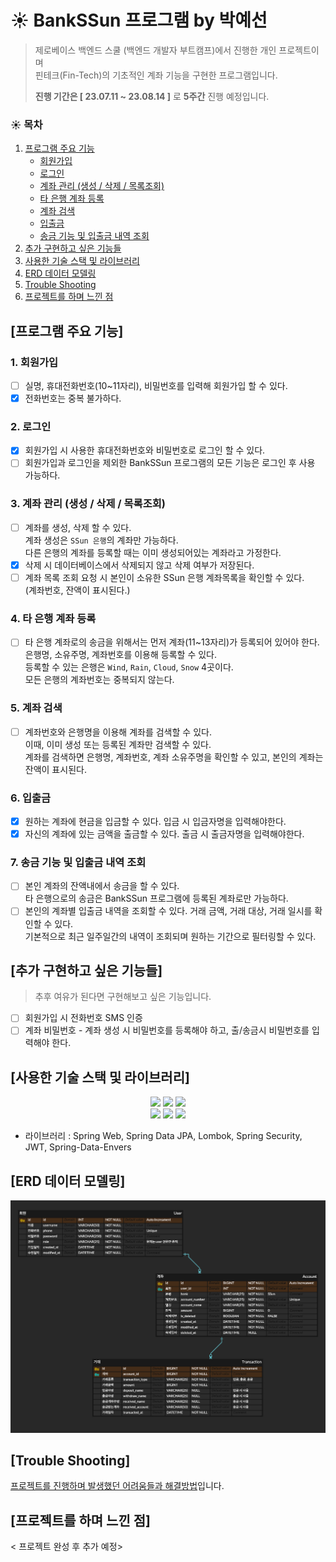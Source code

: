 # ☀️ BankSSun 프로그램 by 박예선

> 제로베이스 백엔드 스쿨 (백엔드 개발자 부트캠프)에서 진행한 개인 프로젝트이며\
> 핀테크(Fin-Tech)의 기초적인 계좌 기능을 구현한 프로그램입니다.
>
> **진행 기간은 [ 23.07.11 ~ 23.08.14 ]** 로 **5주간** 진행 예정입니다.
>
>

### ☀️ 목차

1. [프로그램 주요 기능](#프로그램-주요-기능)
    + [회원가입](#1-회원가입)
    + [로그인](#2-로그인)
    + [계좌 관리 (생성 / 삭제 / 목록조회)](#3-계좌-관리--생성--삭제--목록조회-)
    + [타 은행 계좌 등록](#4-타-은행-계좌-등록)
    + [계좌 검색](#5-계좌-검색)
    + [입출금](#6-입출금)
    + [송금 기능 및 입출금 내역 조회](#7-송금-기능-및-입출금-내역-조회)
2. [추가 구현하고 싶은 기능들](#추가-구현하고-싶은-기능들)
3. [사용한 기술 스택 및 라이브러리](#사용한-기술-스택-및-라이브러리)
4. [ERD 데이터 모델링](#erd-데이터-모델링)
5. [Trouble Shooting](#trouble-shooting)
6. [프로젝트를 하며 느낀 점](#프로젝트를-하며-느낀-점)

## [프로그램 주요 기능]

### 1. 회원가입

- [ ] 실명, 휴대전화번호(10~11자리), 비밀번호를 입력해 회원가입 할 수 있다.
- [x] 전화번호는 중복 불가하다.

### 2. 로그인

- [x] 회원가입 시 사용한 휴대전화번호와 비밀번호로 로그인 할 수 있다.
- [ ] 회원가입과 로그인을 제외한 BankSSun 프로그램의 모든 기능은 로그인 후 사용 가능하다.

### 3. 계좌 관리 (생성 / 삭제 / 목록조회)

- [ ] 계좌를 생성, 삭제 할 수 있다.\
  계좌 생성은 `SSun 은행`의 계좌만 가능하다.\
  다른 은행의 계좌를 등록할 때는 이미 생성되어있는 계좌라고 가정한다.
- [x] 삭제 시 데이터베이스에서 삭제되지 않고 삭제 여부가 저장된다.
- [ ] 계좌 목록 조회 요청 시 본인이 소유한 SSun 은행 계좌목록을 확인할 수 있다.\
  (계좌번호, 잔액이 표시된다.)

### 4. 타 은행 계좌 등록

- [ ] 타 은행 계좌로의 송금을 위해서는 먼저 계좌(11~13자리)가 등록되어 있어야 한다.\
  은행명, 소유주명, 계좌번호를 이용해 등록할 수 있다.\
  등록할 수 있는 은행은 `Wind`, `Rain`, `Cloud`, `Snow` 4곳이다.\
  모든 은행의 계좌번호는 중복되지 않는다.

### 5. 계좌 검색

- [ ] 계좌번호와 은행명을 이용해 계좌를 검색할 수 있다.\
  이때, 이미 생성 또는 등록된 계좌만 검색할 수 있다.\
  계좌를 검색하면 은행명, 계좌번호, 계좌 소유주명을 확인할 수 있고, 본인의 계좌는 잔액이 표시된다.

### 6. 입출금

- [x] 원하는 계좌에 현금을 입금할 수 있다. 입금 시 입금자명을 입력해야한다.
- [x] 자신의 계좌에 있는 금액을 출금할 수 있다. 출금 시 출금자명을 입력해야한다.

### 7. 송금 기능 및 입출금 내역 조회

- [ ] 본인 계좌의 잔액내에서 송금을 할 수 있다.\
  타 은행으로의 송금은 BankSSun 프로그램에 등록된 계좌로만 가능하다.
- [ ] 본인의 계좌별 입출금 내역을 조회할 수 있다. 거래 금액, 거래 대상, 거래 일시를 확인할 수 있다.\
  기본적으로 최근 일주일간의 내역이 조회되며 원하는 기간으로 필터링할 수 있다.

## [추가 구현하고 싶은 기능들]

> 추후 여유가 된다면 구현해보고 싶은 기능입니다.

- [ ] 회원가입 시 전화번호 SMS 인증
- [ ] 계좌 비밀번호 - 계좌 생성 시 비밀번호를 등록해야 하고, 출/송금시 비밀번호를 입력해야 한다.

## [사용한 기술 스택 및 라이브러리]

<div align=center> 

<img height="30" src="https://img.shields.io/badge/Spring-6DB33F?style=flat-square&logo=Spring&logoColor=white"/>
<img height="30" src="https://img.shields.io/badge/Java-007396?style=flat-square&logo=java&logoColor=white"/>
<img height="30" src="https://img.shields.io/badge/MySql-4479A1?style=flat-square&logo=mysql&logoColor=white"/>
<br/>
<img height="30" src="https://img.shields.io/badge/Git-F05032?style=flat-square&logo=git&logoColor=white"/>
<img height="30" src="https://img.shields.io/badge/Postman-FF6C37?style=flat-square&logo=Postman&logoColor=white"/>
<img height="30" src="https://img.shields.io/badge/GitHub-black?style=flat-square&logo=GitHub&logoColor=white"/>

</div>

- 라이브러리 : Spring Web, Spring Data JPA, Lombok, Spring Security, JWT, Spring-Data-Envers

## [ERD 데이터 모델링]

![img](./docs/ERD%200730.png)

## [Trouble Shooting]

[프로젝트를 진행하며 발생했던 어려움들과 해결방법](./docs/Trouble_Shooting.md)입니다.

## [프로젝트를 하며 느낀 점]

< 프로젝트 완성 후 추가 예정>

